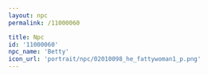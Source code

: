 ```yaml
---
layout: npc
permalink: /11000060

title: Npc
id: '11000060'
npc_name: 'Betty'
icon_url: 'portrait/npc/02010098_he_fattywoman1_p.png'
---
```

